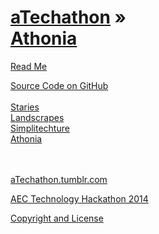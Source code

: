 [aTechathon](../index.html ) &raquo;<br>[Athonia]( ./index.html )
===

<p id=rm >
	<a href=JavaScript:displayPage("#readme.md#rm"); >Read Me</a>
</p>

<i class="fa fa-github"></i> [Source Code on GitHub]( https://github.com/atechathon/atechathon.github.io/athonia/ )  
<br>
[Staries]( ../staries/index.html "stars + stories" )  
[Landscrapes]( ../landscrapes/index.html "Earth works")  
[Simplitechture]( ../simplitechture/index.html "simplified + tech + AEC" )  
[Athonia]( ../athonia/index.html "A design gathering app" )  
<br>
<br>

<i class="fa fa-tumblr-square"></i> [aTechathon.tumblr.com]( http://atechathon.tumblr.com )

<i class="fa fa-external-link"></i> [AEC Technology Hackathon 2014 ]( https://www.hackerleague.org/hackathons/aec-technology-hackathon-2014/ )

<i class="fa fa-copy"></i> [Copyright and License]( https://github.com/aTechathon/atechathon.github.io/blob/master/atechathon-copyright-and-mit-license.md )